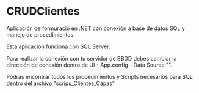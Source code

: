# CRUDClientes
Aplicación de formuracio en .NET con conexión a base de datos SQL y manejo de procedimientos.

Esta aplicación funciona con SQL Server.

Para realizar la conexión con tu servidor de BBDD debes cambiar la dirección de conexión dentro de UI - App.config - Data Source:"".

Podrás encontrar todos los procedimientos y Scripts necesarios para SQL dentro del archivo "scrips_Clientes_Capas"
